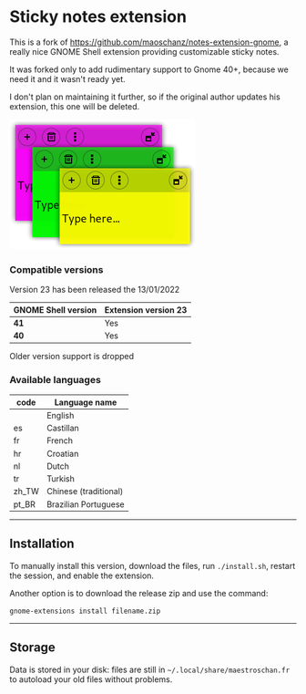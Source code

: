 # Sticky notes extension

This is a fork of https://github.com/maoschanz/notes-extension-gnome, a really nice GNOME Shell extension 
providing customizable sticky notes.

It was forked only to add rudimentary support to Gnome 40+, because we need it and it wasn't ready yet.

I don't plan on maintaining it further, so if the original author updates his extension, this one will be deleted.

![](./notes@nosklo.info/screenshots/about_picture.png)

### Compatible versions

Version 23 has been released the 13/01/2022

| GNOME Shell version | Extension version 23
|---------------------|----------------------|
| **41**              | Yes                  |
| **40**              | Yes                  |

Older version support is dropped

### Available languages


| code  | Language name |
|-------|---------------|
|       | English       |
| es    | Castillan     |
| fr    | French        |
| hr    | Croatian      |
| nl    | Dutch         |
| tr    | Turkish       |
| zh_TW | Chinese (traditional) |
| pt_BR | Brazilian Portuguese |

----

## Installation

To manually install this version, download the files, run `./install.sh`, restart
the session, and enable the extension.

Another option is to download the release zip and use the command:

    gnome-extensions install filename.zip

----

## Storage

Data is stored in your disk: files are still in `~/.local/share/maestroschan.fr` to autoload 
your old files without problems.

